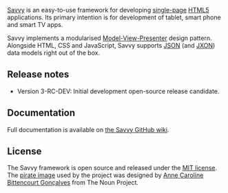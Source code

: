 [Savvy](http://en.wiktionary.org/wiki/savvy) is an easy-to-use framework for developing [single-page](http://en.wikipedia.org/wiki/Single-page_application) [HTML5](http://www.w3.org/TR/html5/) applications. Its primary intention is for development of tablet, smart phone and smart TV apps.

Savvy implements a modularised [Model-View-Presenter](http://en.wikipedia.org/wiki/Model%E2%80%93view%E2%80%93presenter) design pattern. Alongside HTML, CSS and JavaScript, Savvy supports [JSON](http://www.json.org/) (and [JXON](https://developer.mozilla.org/en-US/docs/JXON)) data models right out of the box.

## Release notes ##

* Version 3-RC-DEV: Initial development open-source release candidate.

## Documentation ##

Full documentation is available on [the Savvy GitHub wiki](https://github.com/avoca-learning/savvy/wiki).

## License ##

The Savvy framework is open source and released under the [MIT license](http://opensource.org/licenses/MIT). The [pirate image](http://thenounproject.com/noun/pirate/#icon-No13422) used by the project was designed by [Anne Caroline Bittencourt Gonçalves](http://thenounproject.com/anne1003) from The Noun Project.